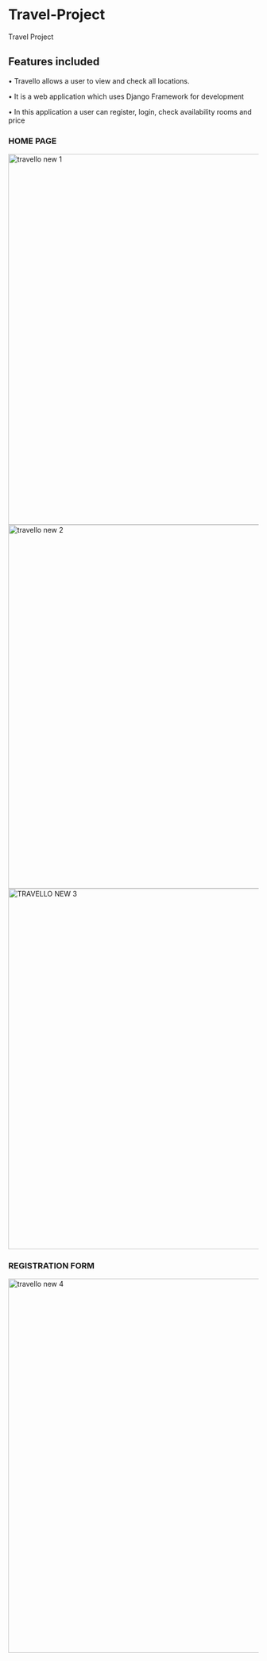 # Travel-Project
Travel Project
## Features included
  • Travello allows a user to view and check all locations.
  
  • It is a web application which uses Django Framework for  development
       
  • In this application a user can register, login, check availability  rooms and price

### HOME PAGE
<img width="745" alt="travello new 1" src="https://user-images.githubusercontent.com/120749403/208861449-70128fad-de8f-4db1-af15-32e7e5170890.png">

 <img width="731" alt="travello new 2" src="https://user-images.githubusercontent.com/120749403/208861669-2e22c340-c609-42b8-b67e-583cc4b21f5a.png">
 
<img width="725" alt="TRAVELLO NEW 3" src="https://user-images.githubusercontent.com/120749403/208861721-5f5feefa-b279-4695-bd26-be6d4e945842.png">

### REGISTRATION FORM

<img width="752" alt="travello new 4" src="https://user-images.githubusercontent.com/120749403/208861917-719f5594-5d15-4404-bd6d-c9aa4df1cb09.png">
